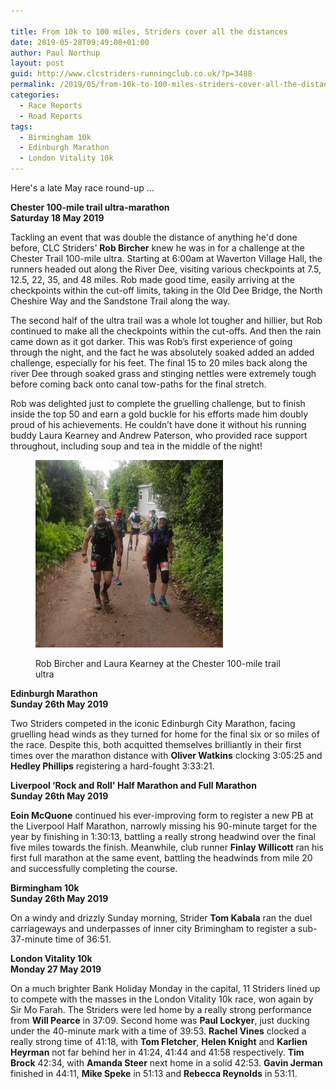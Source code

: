 ```yaml
---

title: From 10k to 100 miles, Striders cover all the distances
date: 2019-05-28T09:49:08+01:00
author: Paul Northup
layout: post
guid: http://www.clcstriders-runningclub.co.uk/?p=3488
permalink: /2019/05/from-10k-to-100-miles-striders-cover-all-the-distances/
categories:
  - Race Reports
  - Road Reports
tags:
  - Birmingham 10k
  - Edinburgh Marathon
  - London Vitality 10k
---
```

Here's a late May race round-up &#8230;

**Chester 100-mile trail ultra-marathon**  
**Saturday 18 May 2019**

Tackling an event that was double the distance of anything he'd done before, CLC Striders’ **Rob Bircher** knew he was in for a challenge at the Chester Trail 100-mile ultra. Starting at 6:00am at Waverton Village Hall, the runners headed out along the River Dee, visiting various checkpoints at 7.5, 12.5, 22, 35, and 48 miles. Rob made good time, easily arriving at the checkpoints within the cut-off limits, taking in the Old Dee Bridge, the North Cheshire Way and the Sandstone Trail along the way. 

The second half of the ultra trail was a whole lot tougher and hillier, but Rob continued to make all the checkpoints within the cut-offs. And then the rain came down as it got darker. This was Rob’s first experience of going through the night, and the fact he was absolutely soaked added an added challenge, especially for his feet. The final 15 to 20 miles back along the river Dee through soaked grass and stinging nettles were extremely tough before coming back onto canal tow-paths for the final stretch. 

Rob was delighted just to complete the gruelling challenge, but to finish inside the top 50 and earn a gold buckle for his efforts made him doubly proud of his achievements. He couldn’t have done it without his running buddy Laura Kearney and Andrew Paterson, who provided race support throughout, including soup and tea in the middle of the night! <figure class="wp-block-image is-resized">

<img src="/Images/2019/05/Rob-Bircher-and-Laura-Kearney-300x300.jpg" alt="" class="wp-image-3491" width="300" height="300" /> <figcaption>Rob Bircher and Laura Kearney at the Chester 100-mile trail ultra</figcaption></figure> 

**Edinburgh Marathon  
Sunday 26th May 2019**

Two Striders competed in the iconic Edinburgh City Marathon, facing gruelling head winds as they turned for home for the final six or so miles of the race. Despite this, both acquitted themselves brilliantly in their first times over the marathon distance with **Oliver Watkins** clocking 3:05:25 and **Hedley Phillips** registering a hard-fought 3:33:21.

**Liverpool &#8216;Rock and Roll' Half Marathon and Full Marathon  
Sunday 26th May 2019**

**Eoin McQuone** continued his ever-improving form to register a new PB at the Liverpool Half Marathon, narrowly missing his 90-minute target for the year by finishing in 1:30:13, battling a really strong headwind over the final five miles towards the finish. Meanwhile, club runner **Finlay Willicott** ran his first full marathon at the same event, battling the headwinds from mile 20 and successfully completing the course.

**Birmingham 10k  
Sunday 26th May 2019**

On a windy and drizzly Sunday morning, Strider **Tom Kabala** ran the duel carriageways and underpasses of inner city Brimingham to register a sub-37-minute time of 36:51.

**London Vitality 10k  
Monday 27 May 2019**

On a much brighter Bank Holiday Monday in the capital, 11 Striders lined up to compete with the masses in the London Vitality 10k race, won again by Sir Mo Farah. The Striders were led home by a really strong performance from **Will Pearce** in 37:09. Second home was **Paul Lockyer**, just ducking under the 40-minute mark with a time of 39:53. **Rachel Vines** clocked a really strong time of 41:18, with **Tom Fletcher**, **Helen Knight** and **Karlien Heyrman** not far behind her in 41:24, 41:44 and 41:58 respectively. **Tim Brock** 42:34, with **Amanda Steer** next home in a solid 42:53. **Gavin Jerman** finished in 44:11, **Mike Speke** in 51:13 and **Rebecca Reynolds** in 53:11.